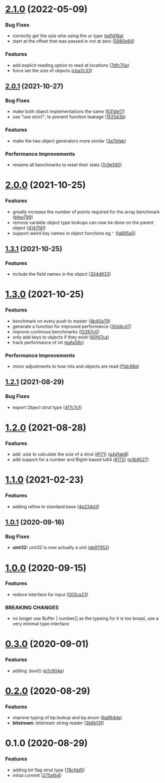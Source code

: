 # [2.1.0](https://github.com/blacha/binparse/compare/v2.0.1...v2.1.0) (2022-05-09)


### Bug Fixes

* correctly get the size whe using the `at` type ([ed1d18a](https://github.com/blacha/binparse/commit/ed1d18a2a793c12022cd19a9f50c28c715c57dfd))
* start at the offset that was passed in not at zero ([5980e64](https://github.com/blacha/binparse/commit/5980e64bcae2061eccc9686a135329eb080069b0))


### Features

* add explicit reading option to read at locations ([7dfc70a](https://github.com/blacha/binparse/commit/7dfc70a99394b2b26bf7fcabff3baa73ddc8c7bf))
* force set the size of objects ([cba7c33](https://github.com/blacha/binparse/commit/cba7c330bf952b72749f715eb99118f429161e99))



## [2.0.1](https://github.com/blacha/binparse/compare/v2.0.0...v2.0.1) (2021-10-27)


### Bug Fixes

* make both object implementations the same ([631de17](https://github.com/blacha/binparse/commit/631de17fb905301090b4e8381975080ae6cc7f74))
* use "use strict"; to prevent function leakage ([152543b](https://github.com/blacha/binparse/commit/152543b6b5b48b7d512bc04f95d3d3ca744b85e0))


### Features

* make the two object generators more similar ([3a7bfab](https://github.com/blacha/binparse/commit/3a7bfabda814271ba3bae7379477e469468a6245))


### Performance Improvements

* rename all benchmarks to reset their stats ([7c9e590](https://github.com/blacha/binparse/commit/7c9e590a4246f3b19d9d0c741f20e5008e658993))



# [2.0.0](https://github.com/blacha/binparse/compare/v1.3.1...v2.0.0) (2021-10-25)


### Features

* greatly increase the number of points required for the array benchmark ([bfee799](https://github.com/blacha/binparse/commit/bfee799f0f5be51f029fcfdf4923ad68c922abeb))
* remove variable object type lookups can now be done on the parent object ([4147f41](https://github.com/blacha/binparse/commit/4147f41c8821638383d5de334f5e148ab74d8dc4))
* support weird key names in object functions eg `"` ([fa695a5](https://github.com/blacha/binparse/commit/fa695a58eeb948df8cb9bbf06ed397abbc87089b))



## [1.3.1](https://github.com/blacha/binparse/compare/v1.3.0...v1.3.1) (2021-10-25)


### Features

* include the field names in the object ([304d933](https://github.com/blacha/binparse/commit/304d93306badac0a38e0bfba19742b6574c4fbc0))



# [1.3.0](https://github.com/blacha/binparse/compare/v1.2.1...v1.3.0) (2021-10-25)


### Features

* benchmark on every push to master ([4b40a79](https://github.com/blacha/binparse/commit/4b40a79226e05cdc7eeb7d7ceb8be639037f7e70))
* generate a function for improved performance ([30d4cd7](https://github.com/blacha/binparse/commit/30d4cd7a5ea184507f3c32b044292a563bd1cb8c))
* improve continous benchmarks ([f2267c0](https://github.com/blacha/binparse/commit/f2267c0aa8b80d8003e17dd4494abefd85e0a6c1))
* only add keys to objects if they exist ([60f47ca](https://github.com/blacha/binparse/commit/60f47ca691cfa6cec70cf1256144fbe32a1f50e3))
* track performance of int ([eafa59c](https://github.com/blacha/binparse/commit/eafa59cb88a9b937be662fd0d97699a0fcaa7180))


### Performance Improvements

* minor adjustments to how ints and objects are read ([f1dc88e](https://github.com/blacha/binparse/commit/f1dc88ef547f761d229dd29b2f5943b59a7893c5))



## [1.2.1](https://github.com/blacha/binparse/compare/v1.2.0...v1.2.1) (2021-08-29)


### Bug Fixes

* export Object strut type ([4f7c7cf](https://github.com/blacha/binparse/commit/4f7c7cf8005eed8f1c8227651d0a3327cb33e604))



# [1.2.0](https://github.com/blacha/binparse/compare/v1.1.0...v1.2.0) (2021-08-28)


### Features

* add .size to calculate the size of a strut ([#171](https://github.com/blacha/binparse/issues/171)) ([a4d1ab8](https://github.com/blacha/binparse/commit/a4d1ab8e50c4c22f63b0b65ada6635324c58692a))
* add support for a number and BigInt based lu64 ([#172](https://github.com/blacha/binparse/issues/172)) ([e3b9527](https://github.com/blacha/binparse/commit/e3b952752a1d99aab26ea269551fa6cd91a5f1e6))



# [1.1.0](https://github.com/blacha/binparse/compare/v1.0.1...v1.1.0) (2021-02-23)


### Features

* adding refine to standard base ([4e234d3](https://github.com/blacha/binparse/commit/4e234d3bc7557178fa213a191a3094ae4d0ea392))



## [1.0.1](https://github.com/blacha/binparse/compare/v1.0.0...v1.0.1) (2020-09-16)


### Bug Fixes

* **uint32:** uint32 is now actually a uint ([de97952](https://github.com/blacha/binparse/commit/de979521a8549b782b604b73aed33998ea98967b))



# [1.0.0](https://github.com/blacha/binparse/compare/v0.3.0...v1.0.0) (2020-09-15)


### Features

* reduce interface for input ([003ca23](https://github.com/blacha/binparse/commit/003ca235f60328453dccf0e9d7b744bbb46e5068))


### BREAKING CHANGES

* no longer use Buffer | number[] as the typeing for it is too broad, use a very minimal type interface



# [0.3.0](https://github.com/blacha/binparse/compare/v0.2.0...v0.3.0) (2020-09-01)


### Features

* adding .bool() ([e7c904a](https://github.com/blacha/binparse/commit/e7c904a9ace88a5c9596ebdba4a97850b93171df))



# [0.2.0](https://github.com/blacha/binparse/compare/v0.1.0...v0.2.0) (2020-08-29)


### Features

* improve typing of bp.lookup and bp.enum ([6a964de](https://github.com/blacha/binparse/commit/6a964de518282933f61de1f24d524c3d27d20f68))
* **bitstream:** bitstream string reader ([3b6b13f](https://github.com/blacha/binparse/commit/3b6b13f132b751436ef39a37a9deb4cc75347d22))



# 0.1.0 (2020-08-29)


### Features

* adding bit flag strut type ([78cfdd5](https://github.com/blacha/binparse/commit/78cfdd57faebec48de4ea1550c322c716c221cdd))
* initial commit ([275afb4](https://github.com/blacha/binparse/commit/275afb4f2abc34953f3fb768738583e32f0fa1b8))



